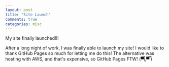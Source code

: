 ```yaml
---
layout: post
title: "Site Launch"
comments: true
categories: misc
---
```


My site finally launched!!!

After a long night of work, I was finally able to launch my site! I would like to thank GitHub Pages so much for letting me do this! The alternative was hosting with AWS, and that's expensive, so GitHub Pages FTW! (▀̿Ĺ̯▀̿ ̿)
